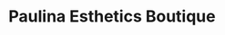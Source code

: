 ---
title: "Paulina Esthetics Boutique"
url: /wauwatosa/paulina-esthetics-boutique/
shop: Kosmetik
---